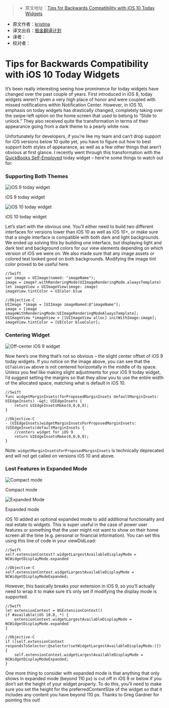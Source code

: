 > * 原文地址：[Tips for Backwards Compatibility with iOS 10 Today Widgets](https://kristina.io/backwards-compatibility-with-ios-10-today-widgets/)
* 原文作者：[kristina](https://kristina.io/author/kristina/)
* 译文出自：[掘金翻译计划](https://github.com/xitu/gold-miner)
* 译者：
* 校对者：

# Tips for Backwards Compatibility with iOS 10 Today Widgets
It’s been really interesting seeing how prominence for today widgets have changed over the past couple of years. First introduced in iOS 8, today widgets weren’t given a very high place of honor and were coupled with missed notifications within Notification Center. However, in iOS 10, emphasis on today widgets has drastically changed, completely taking over the swipe-left option on the home screen that used to belong to “Slide to unlock.” They also received quite the transformation in terms of their appearance going from a dark theme to a pearly white now.

Unfortunately for developers, if you’re like my team and can’t drop support for iOS versions below 10 quite yet, you have to figure out how to best support both styles of appearance, as well as a few other things that aren’t obvious at first glance. I recently went through this transformation with the [QuickBooks Self-Employed](https://quickbooks.intuit.com/self-employed/) today widget – here’re some things to watch out for:

### Supporting Both Themes

![iOS 9 today widget](https://i1.wp.com/kristina.io/wp-content/uploads/2016/10/Screen-Shot-2016-10-16-at-4.37.05-PM.png?resize=300%2C200&ssl=1%20300w,%20https://i1.wp.com/kristina.io/wp-content/uploads/2016/10/Screen-Shot-2016-10-16-at-4.37.05-PM.png?resize=400%2C266&ssl=1%20400w,%20https://i1.wp.com/kristina.io/wp-content/uploads/2016/10/Screen-Shot-2016-10-16-at-4.37.05-PM.png?w=618&ssl=1%20618w)

iOS 9 today widget



![iOS 10 today widget](https://i2.wp.com/kristina.io/wp-content/uploads/2016/10/Screen-Shot-2016-10-16-at-4.43.07-PM.png?resize=300%2C213&ssl=1%20300w,%20https://i2.wp.com/kristina.io/wp-content/uploads/2016/10/Screen-Shot-2016-10-16-at-4.43.07-PM.png?resize=400%2C284&ssl=1%20400w,%20https://i2.wp.com/kristina.io/wp-content/uploads/2016/10/Screen-Shot-2016-10-16-at-4.43.07-PM.png?w=611&ssl=1%20611w)

iOS 10 today widget



Let’s start with the obvious one. You’ll either need to build two different interfaces for versions lower than iOS 10 as well as iOS 10+, or make sure that a single interface is compatible with both dark and light backgrounds. We ended up solving this by building one interface, but displaying light and dark text and background colors for our view elements depending on which version of iOS we were on. We also made sure that any image assets or colored text looked good on both backgrounds. Modifying the image tint color proved to be useful here.

    //Swift
    var image = UIImage(named: "imageName");
    image = image?.withRenderingMode(UIImageRenderingMode.alwaysTemplate)
    let imageView = UIImageView(image: image)
    imageView.tintColor = UIColor.blue

    //Objective-C
    UIImage *image = [UIImage imageNamed:@"imageName"];
    image = [image imageWithRenderingMode:UIImageRenderingModeAlwaysTemplate];
    UIImageView *imageView = [[UIImageView alloc] initWithImage:image];
    imageView.tintColor = [UIColor blueColor];

### Centering Widget

![Off-center iOS 9 widget](https://i0.wp.com/kristina.io/wp-content/uploads/2016/10/Screen-Shot-2016-10-16-at-5.19.27-PM.png?resize=300%2C293&ssl=1%20300w,%20https://i0.wp.com/kristina.io/wp-content/uploads/2016/10/Screen-Shot-2016-10-16-at-5.19.27-PM.png?w=378&ssl=1%20378w)

Now here’s one thing that’s not so obvious – the slight center offset of iOS 9 today widgets. If you notice on the image above, you can see that the `UITableView` above is not centered horizontally in the middle of its space. Unless you feel like making slight adjustments for your iOS 9 today widget, I’d suggest setting the margins so that they allow you to use the entire width of the allocated space, matching what is default in iOS 10.

    //Swift
    func widgetMarginInsets(forProposedMarginInsets defaultMarginInsets: UIEdgeInsets) -&gt; UIEdgeInsets {
        return UIEdgeInsetsMake(0,0,0,0);
    }

    //Objective-C
    - (UIEdgeInsets)widgetMarginInsetsForProposedMarginInsets:(UIEdgeInsets)defaultMarginInsets {
        //centers widget for iOS 9
        return UIEdgeInsetsMake(0,0,0,0);
    }

Note: `widgetMarginInsetsForProposedMarginInsets` is technically deprecated and will not get called on versions iOS 10 and above.

### Lost Features in Expanded Mode

![Compact mode](https://i0.wp.com/kristina.io/wp-content/uploads/2016/10/Screen-Shot-2016-10-16-at-5.31.42-PM.png?resize=300%2C120&ssl=1%20300w,%20https://i0.wp.com/kristina.io/wp-content/uploads/2016/10/Screen-Shot-2016-10-16-at-5.31.42-PM.png?resize=400%2C160&ssl=1%20400w,%20https://i0.wp.com/kristina.io/wp-content/uploads/2016/10/Screen-Shot-2016-10-16-at-5.31.42-PM.png?w=611&ssl=1%20611w)

Compact mode



![Expanded Mode](https://i0.wp.com/kristina.io/wp-content/uploads/2016/10/Screen-Shot-2016-10-16-at-5.31.32-PM.png?resize=300%2C158&ssl=1%20300w,%20https://i0.wp.com/kristina.io/wp-content/uploads/2016/10/Screen-Shot-2016-10-16-at-5.31.32-PM.png?resize=400%2C210&ssl=1%20400w,%20https://i0.wp.com/kristina.io/wp-content/uploads/2016/10/Screen-Shot-2016-10-16-at-5.31.32-PM.png?w=612&ssl=1%20612w)

Expanded mode



iOS 10 added an optional expanded mode to add additional functionality and real estate to widgets. This is super useful in the case of power user features or something that the user might not want to show on their home screen all the time (e.g. personal or financial information). You can set this using this line of code in your viewDidLoad:

    //Swift
    self.extensionContext?.widgetLargestAvailableDisplayMode = NCWidgetDisplayMode.expanded

    //Objective-C
    self.extensionContext.widgetLargestAvailableDisplayMode = NCWidgetDisplayModeExpanded;

However, this basically breaks your extension in iOS 9, so you’ll actually need to wrap it to make sure it’s only set if modifying the display mode is supported.

    //Swift
    let extensionContext = NSExtensionContext()
    if #available(iOS 10.0, *) {
        extensionContext.widgetLargestAvailableDisplayMode = NCWidgetDisplayMode.expanded
    }

    //Objective-C
    if ([self.extensionContext respondsToSelector:@selector(setWidgetLargestAvailableDisplayMode:)]) {
        self.extensionContext.widgetLargestAvailableDisplayMode = NCWidgetDisplayModeExpanded;
    }

One more thing to consider with expanded mode is that anything that only shows in expanded mode (beyond 110 px) is cut off in iOS 9 or below if you don’t set the height of your widget properly. To do this, you’ll need to make sure you set the height for the preferredContentSize of the widget so that it includes any content you have beyond 110 px. Thanks to Greg Gardner for pointing this out!
